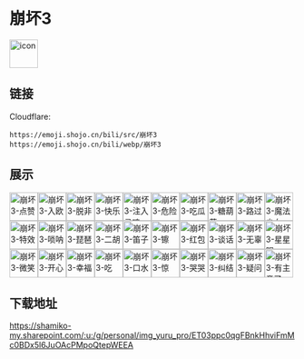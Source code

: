 # 崩坏3
<img src="https://emoji.shojo.cn/bili/src/崩坏3/icon.png" width="50" height="50" alt="icon">

## 链接
Cloudflare:
```
https://emoji.shojo.cn/bili/src/崩坏3
https://emoji.shojo.cn/bili/webp/崩坏3
```
## 展示
<img src="https://emoji.shojo.cn/bili/src/崩坏3/崩坏3-点赞.png" width="50" height="50" alt="崩坏3-点赞"><img src="https://emoji.shojo.cn/bili/src/崩坏3/崩坏3-入欧.png" width="50" height="50" alt="崩坏3-入欧"><img src="https://emoji.shojo.cn/bili/src/崩坏3/崩坏3-脱非.png" width="50" height="50" alt="崩坏3-脱非"><img src="https://emoji.shojo.cn/bili/src/崩坏3/崩坏3-快乐.png" width="50" height="50" alt="崩坏3-快乐"><img src="https://emoji.shojo.cn/bili/src/崩坏3/崩坏3-注入灵魂.png" width="50" height="50" alt="崩坏3-注入灵魂"><img src="https://emoji.shojo.cn/bili/src/崩坏3/崩坏3-危险.png" width="50" height="50" alt="崩坏3-危险"><img src="https://emoji.shojo.cn/bili/src/崩坏3/崩坏3-吃瓜.png" width="50" height="50" alt="崩坏3-吃瓜"><img src="https://emoji.shojo.cn/bili/src/崩坏3/崩坏3-糖葫芦.png" width="50" height="50" alt="崩坏3-糖葫芦"><img src="https://emoji.shojo.cn/bili/src/崩坏3/崩坏3-路过.png" width="50" height="50" alt="崩坏3-路过"><img src="https://emoji.shojo.cn/bili/src/崩坏3/崩坏3-魔法少女.png" width="50" height="50" alt="崩坏3-魔法少女"><img src="https://emoji.shojo.cn/bili/src/崩坏3/崩坏3-特效.png" width="50" height="50" alt="崩坏3-特效"><img src="https://emoji.shojo.cn/bili/src/崩坏3/崩坏3-唢呐.png" width="50" height="50" alt="崩坏3-唢呐"><img src="https://emoji.shojo.cn/bili/src/崩坏3/崩坏3-琵琶.png" width="50" height="50" alt="崩坏3-琵琶"><img src="https://emoji.shojo.cn/bili/src/崩坏3/崩坏3-二胡.png" width="50" height="50" alt="崩坏3-二胡"><img src="https://emoji.shojo.cn/bili/src/崩坏3/崩坏3-笛子.png" width="50" height="50" alt="崩坏3-笛子"><img src="https://emoji.shojo.cn/bili/src/崩坏3/崩坏3-镲.png" width="50" height="50" alt="崩坏3-镲"><img src="https://emoji.shojo.cn/bili/src/崩坏3/崩坏3-红包.png" width="50" height="50" alt="崩坏3-红包"><img src="https://emoji.shojo.cn/bili/src/崩坏3/崩坏3-谈话.png" width="50" height="50" alt="崩坏3-谈话"><img src="https://emoji.shojo.cn/bili/src/崩坏3/崩坏3-无辜.png" width="50" height="50" alt="崩坏3-无辜"><img src="https://emoji.shojo.cn/bili/src/崩坏3/崩坏3-星星眼.png" width="50" height="50" alt="崩坏3-星星眼"><img src="https://emoji.shojo.cn/bili/src/崩坏3/崩坏3-微笑.png" width="50" height="50" alt="崩坏3-微笑"><img src="https://emoji.shojo.cn/bili/src/崩坏3/崩坏3-开心.png" width="50" height="50" alt="崩坏3-开心"><img src="https://emoji.shojo.cn/bili/src/崩坏3/崩坏3-幸福.png" width="50" height="50" alt="崩坏3-幸福"><img src="https://emoji.shojo.cn/bili/src/崩坏3/崩坏3-吃.png" width="50" height="50" alt="崩坏3-吃"><img src="https://emoji.shojo.cn/bili/src/崩坏3/崩坏3-口水.png" width="50" height="50" alt="崩坏3-口水"><img src="https://emoji.shojo.cn/bili/src/崩坏3/崩坏3-惊.png" width="50" height="50" alt="崩坏3-惊"><img src="https://emoji.shojo.cn/bili/src/崩坏3/崩坏3-哭哭.png" width="50" height="50" alt="崩坏3-哭哭"><img src="https://emoji.shojo.cn/bili/src/崩坏3/崩坏3-纠结.png" width="50" height="50" alt="崩坏3-纠结"><img src="https://emoji.shojo.cn/bili/src/崩坏3/崩坏3-疑问.png" width="50" height="50" alt="崩坏3-疑问"><img src="https://emoji.shojo.cn/bili/src/崩坏3/崩坏3-有主意了.png" width="50" height="50" alt="崩坏3-有主意了">

## 下载地址

https://shamiko-my.sharepoint.com/:u:/g/personal/img_yuru_pro/ET03ppc0qgFBnkHhviFmMc0BDx5l6JuOAcPMpoQtepWEEA